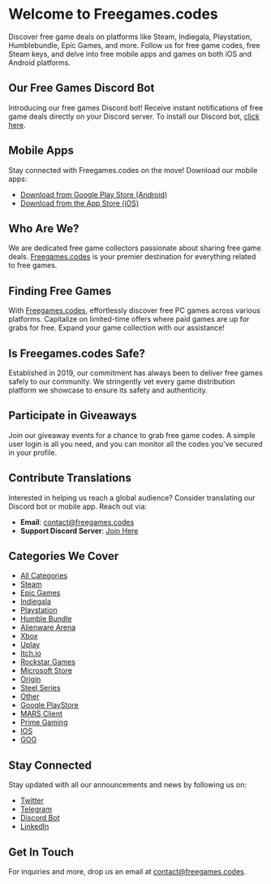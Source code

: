 # Welcome to Freegames.codes

Discover free game deals on platforms like Steam, Indiegala, Playstation, Humblebundle, Epic Games, and more. Follow us for free game codes, free Steam keys, and delve into free mobile apps and games on both iOS and Android platforms.

## Our Free Games Discord Bot

Introducing our free games Discord bot! Receive instant notifications of free game deals directly on your Discord server. To install our Discord bot, [click here](https://freegames.codes/discord/).

## Mobile Apps

Stay connected with Freegames.codes on the move! Download our mobile apps:

- [Download from Google Play Store (Android)](https://play.google.com/store/apps/details?id=com.freegamescodes.freegamescodes)
- [Download from the App Store (iOS)](https://apps.apple.com/us/app/pc-game-deal-alerts/id6459479426)

## Who Are We?

We are dedicated free game collectors passionate about sharing free game deals. [Freegames.codes](https://freegames.codes/) is your premier destination for everything related to free games.

## Finding Free Games

With [Freegames.codes](https://freegames.codes/), effortlessly discover free PC games across various platforms. Capitalize on limited-time offers where paid games are up for grabs for free. Expand your game collection with our assistance!

## Is Freegames.codes Safe?

Established in 2019, our commitment has always been to deliver free games safely to our community. We stringently vet every game distribution platform we showcase to ensure its safety and authenticity.

## Participate in Giveaways

Join our giveaway events for a chance to grab free game codes. A simple user login is all you need, and you can monitor all the codes you've secured in your profile.

## Contribute Translations

Interested in helping us reach a global audience? Consider translating our Discord bot or mobile app. Reach out via:

- **Email**: [contact@freegames.codes](mailto:contact@freegames.codes)
- **Support Discord Server**: [Join Here](https://discord.gg/ZmUbRcp)

## Categories We Cover

- [All Categories](https://freegames.codes/cat/all/)
- [Steam](https://freegames.codes/cat/steam/)
- [Epic Games](https://freegames.codes/cat/epic-games/)
- [Indiegala](https://freegames.codes/cat/indiegala/)
- [Playstation](https://freegames.codes/cat/playstation/)
- [Humble Bundle](https://freegames.codes/cat/humble-bundle/)
- [Alienware Arena](https://freegames.codes/cat/alienware-arena/)
- [Xbox](https://freegames.codes/cat/xbox/)
- [Uplay](https://freegames.codes/cat/uplay/)
- [Itch.io](https://freegames.codes/cat/itchio/)
- [Rockstar Games](https://freegames.codes/cat/rockstar-games/)
- [Microsoft Store](https://freegames.codes/cat/microsoft-store/)
- [Origin](https://freegames.codes/cat/origin/)
- [Steel Series](https://freegames.codes/cat/steel-series/)
- [Other](https://freegames.codes/cat/other/)
- [Google PlayStore](https://freegames.codes/cat/google-playstore/)
- [MARS Client](https://freegames.codes/cat/mars/)
- [Prime Gaming](https://freegames.codes/cat/prime-gaming/)
- [IOS](https://freegames.codes/cat/ios/)
- [GOG](https://freegames.codes/cat/gog/)


## Stay Connected

Stay updated with all our announcements and news by following us on:

- [Twitter](https://twitter.com/freegameonsteam)
- [Telegram](https://t.me/freegameson)
- [Discord Bot](https://freegames.codes/discord/)
- [LinkedIn](https://www.linkedin.com/company/free-games-codes/)

## Get In Touch

For inquiries and more, drop us an email at [contact@freegames.codes](mailto:contact@freegames.codes).
